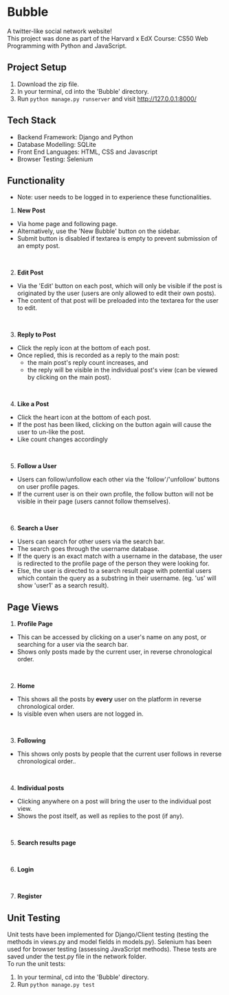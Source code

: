 # Bubble 
A twitter-like social network website! <br>
This project was done as part of the Harvard x EdX Course: CS50 Web Programming with Python and JavaScript.

## Project Setup
1. Download the zip file.
2. In your terminal, cd into the 'Bubble' directory.
3. Run ```python manage.py runserver``` and visit <a>http://127.0.0.1:8000/</a>

## Tech Stack
- Backend Framework: Django and Python
- Database Modelling: SQLite
- Front End Languages: HTML, CSS and Javascript
- Browser Testing: Selenium

## Functionality
* Note: user needs to be logged in to experience these functionalities.
1. <b>New Post</b>
- Via home page and following page.
- Alternatively, use the 'New Bubble' button on the sidebar.
- Submit button is disabled if textarea is empty to prevent submission of an empty post.
<br>

2. <b>Edit Post</b>
- Via the 'Edit' button on each post, which will only be visible if the post is originated by the user (users are only allowed to edit their own posts).
- The content of that post will be preloaded into the textarea for the user to edit.
<br>

3. <b>Reply to Post</b>
- Click the reply icon at the bottom of each post.
- Once replied, this is recorded as a reply to the main post:
  - the main post's reply count increases, and
  - the reply will be visible in the individual post's view (can be viewed by clicking on the main post).
<br>

4. <b>Like a Post</b>
- Click the heart icon at the bottom of each post.
- If the post has been liked, clicking on the button again will cause the user to un-like the post.
- Like count changes accordingly
<br>

5. <b>Follow a User</b>
- Users can follow/unfollow each other via the 'follow'/'unfollow' buttons on user profile pages.
- If the current user is on their own profile, the follow button will not be visible in their page (users cannot follow themselves).
<br>

6. <b>Search a User</b>
- Users can search for other users via the search bar.
- The search goes through the username database.
- If the query is an exact match with a username in the database, the user is redirected to the profile page of the person they were looking for.
- Else, the user is directed to a search result page with potential users which contain the query as a substring in their username. (eg. 'us' will show 'user1' as a search result).

## Page Views
1. <b>Profile Page</b>
- This can be accessed by clicking on a user's name on any post, or searching for a user via the search bar.
- Shows only posts made by the current user, in reverse chronological order.
<br>

2. <b>Home</b>
- This shows all the posts by <b>every</b> user on the platform in reverse chronological order.
- Is visible even when users are not logged in.
<br>

3. <b>Following</b>
- This shows only posts by people that the current user follows in reverse chronological order..
<br>

4. <b>Individual posts</b>
- Clicking anywhere on a post will bring the user to the individual post view.
- Shows the post itself, as well as replies to the post (if any).
<br>

5. <b>Search results page</b>
<br>

6. <b>Login</b>
<br>

7. <b>Register</b>

## Unit Testing
Unit tests have been implemented for Django/Client testing (testing the methods in views.py and model fields in models.py). Selenium has been used for browser testing (assessing JavaScript methods). 
These tests are saved under the test.py file in the network folder. <br>
To run the unit tests:
1. In your terminal, cd into the 'Bubble' directory.
2. Run ```python manage.py test``` 


